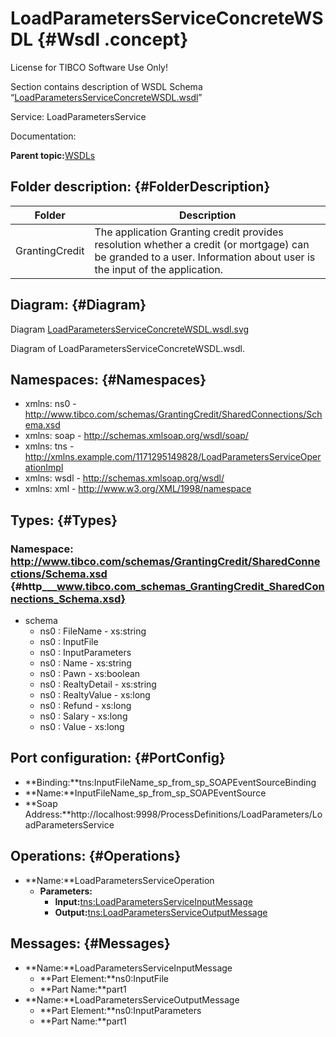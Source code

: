 # LoadParametersServiceConcreteWSDL {#Wsdl .concept}

License for TIBCO Software Use Only!

Section contains description of WSDL Schema “[LoadParametersServiceConcreteWSDL.wsdl](LoadParametersServiceConcreteWSDL.wsdl)”

Service: LoadParametersService

Documentation:

**Parent topic:**[WSDLs](../../../projects/GrantingCredit/common/wsdl.md)

## Folder description: {#FolderDescription}

|Folder|Description|
|------|-----------|
|GrantingCredit|The application Granting credit provides resolution whether a credit \(or mortgage\) can be granded to a user. Information about user is the input of the application.|

## Diagram: {#Diagram}

Diagram [LoadParametersServiceConcreteWSDL.wsdl.svg](LoadParametersServiceConcreteWSDL.wsdl.svg)

Diagram of LoadParametersServiceConcreteWSDL.wsdl.

## Namespaces: {#Namespaces}

-   xmlns: ns0 - http://www.tibco.com/schemas/GrantingCredit/SharedConnections/Schema.xsd
-   xmlns: soap - http://schemas.xmlsoap.org/wsdl/soap/
-   xmlns: tns - http://xmlns.example.com/1171295149828/LoadParametersServiceOperationImpl
-   xmlns: wsdl - http://schemas.xmlsoap.org/wsdl/
-   xmlns: xml - http://www.w3.org/XML/1998/namespace

## Types: {#Types}

### Namespace: http://www.tibco.com/schemas/GrantingCredit/SharedConnections/Schema.xsd {#http___www.tibco.com_schemas_GrantingCredit_SharedConnections_Schema.xsd}

-   schema
    -   ns0 : FileName - xs:string
    -   ns0 : InputFile
    -   ns0 : InputParameters
    -   ns0 : Name - xs:string
    -   ns0 : Pawn - xs:boolean
    -   ns0 : RealtyDetail - xs:string
    -   ns0 : RealtyValue - xs:long
    -   ns0 : Refund - xs:long
    -   ns0 : Salary - xs:long
    -   ns0 : Value - xs:long

## Port configuration: {#PortConfig}

-   **Binding:**tns:InputFileName\_sp\_from\_sp\_SOAPEventSourceBinding
-   **Name:**InputFileName\_sp\_from\_sp\_SOAPEventSource
-   **Soap Address:**http://localhost:9998/ProcessDefinitions/LoadParameters/LoadParametersService

## Operations: {#Operations}

-   **Name:**LoadParametersServiceOperation
    -   **Parameters:**
        -   **Input:**[tns:LoadParametersServiceInputMessage](#Messages)
        -   **Output:**[tns:LoadParametersServiceOutputMessage](#Messages)

## Messages: {#Messages}

-   **Name:**LoadParametersServiceInputMessage
    -   **Part Element:**ns0:InputFile
    -   **Part Name:**part1
-   **Name:**LoadParametersServiceOutputMessage
    -   **Part Element:**ns0:InputParameters
    -   **Part Name:**part1

